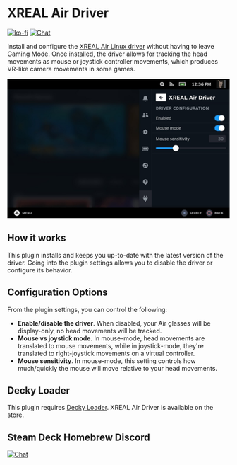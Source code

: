 # XREAL Air Driver
[![ko-fi](https://ko-fi.com/img/githubbutton_sm.svg)](https://ko-fi.com/U7U8OVC0L) [![Chat](https://img.shields.io/badge/chat-on%20discord-7289da.svg)](https://deckbrew.xyz/discord)

Install and configure the [XREAL Air Linux driver](https://github.com/wheaney/xrealAirLinuxDriver) without having to leave Gaming Mode. Once installed, the driver allows for tracking the head movements as mouse or joystick controller movements, which produces VR-like camera movements in some games.

![XREAL Air Driver](./assets/store_image.png)

## How it works

This plugin installs and keeps you up-to-date with the latest version of the driver. Going into the plugin settings allows you to disable the driver or configure its behavior.

## Configuration Options

From the plugin settings, you can control the following:
* **Enable/disable the driver**. When disabled, your Air glasses will be display-only, no head movements will be tracked.
* **Mouse vs joystick mode**. In mouse-mode, head movements are translated to mouse movements, while in joystick-mode, they're translated to right-joystick movements on a virtual controller.
* **Mouse sensitivity**. In mouse-mode, this setting controls how much/quickly the mouse will move relative to your head movements.

## Decky Loader

This plugin requires [Decky Loader](https://github.com/SteamDeckHomebrew/decky-loader). XREAL Air Driver is available on the store.

## Steam Deck Homebrew Discord
[![Chat](https://img.shields.io/badge/chat-on%20discord-7289da.svg)](https://deckbrew.xyz/discord)
